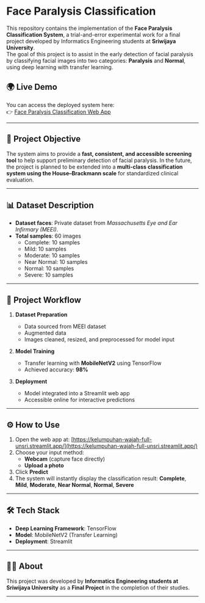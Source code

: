 # Face Paralysis Classification

This repository contains the implementation of the **Face Paralysis Classification System**, a trial-and-error experimental work for a final project developed by Informatics Engineering students at **Sriwijaya University**.  
The goal of this project is to assist in the early detection of facial paralysis by classifying facial images into two categories: **Paralysis** and **Normal**, using deep learning with transfer learning.

## 🌍 Live Demo
You can access the deployed system here:  
👉 [Face Paralysis Classification Web App](https://kelumpuhan-wajah-full-unsri.streamlit.app/)

---

## 🎯 Project Objective
The system aims to provide a **fast, consistent, and accessible screening tool** to help support preliminary detection of facial paralysis. In the future, the project is planned to be extended into a **multi-class classification system using the House–Brackmann scale** for standardized clinical evaluation.

---

## 📊 Dataset Description
- **Dataset faces**: Private dataset from *Massachusetts Eye and Ear Infirmary (MEEI)*.   
- **Total samples**: 60 images  
  - Complete: 10 samples
  - Mild: 10 samples
  - Moderate: 10 samples
  - Near Normal: 10 samples
  - Normal: 10 samples
  - Severe: 10 samples

---

## 🔄 Project Workflow
1. **Dataset Preparation**  
   - Data sourced from MEEI dataset
   - Augmented data
   - Images cleaned, resized, and preprocessed for model input  

2. **Model Training**  
   - Transfer learning with **MobileNetV2** using TensorFlow  
   - Achieved accuracy: **98%**  

3. **Deployment**  
   - Model integrated into a Streamlit web app  
   - Accessible online for interactive predictions  

---

## ⚙️ How to Use
1. Open the web app at: [https://kelumpuhan-wajah-full-unsri.streamlit.app/](https://kelumpuhan-wajah-full-unsri.streamlit.app/)  
2. Choose your input method:
   - **Webcam** (capture face directly)  
   - **Upload a photo**  
3. Click **Predict**  
4. The system will instantly display the classification result: **Complete**, **Mild**, **Moderate**, **Near Normal**, **Normal**, **Severe** 

---

## 🛠️ Tech Stack
- **Deep Learning Framework**: TensorFlow  
- **Model**: MobileNetV2 (Transfer Learning)  
- **Deployment**: Streamlit  

---

## 👨‍🎓 About
This project was developed by **Informatics Engineering students at Sriwijaya University** as a **Final Project** in the completion of their studies.  

---
